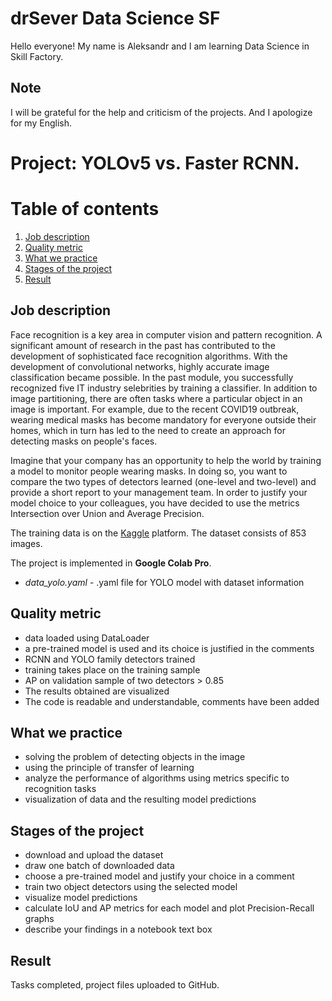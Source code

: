 # drSever Data Science SF
Hello everyone! My name is Aleksandr and I am learning Data Science in Skill Factory.
## Note
I will be grateful for the help and criticism of the projects. And I apologize for my English.

# Project: YOLOv5 vs. Faster RCNN. 
# Table of contents
1. [Job description](https://github.com/drSever/drSever_data_science/tree/main/Learning_projects_dl/project_4#Job-description)
2. [Quality metric](https://github.com/drSever/drSever_data_science/tree/main/Learning_projects_dl/project_4#Quality-metric)
3. [What we practice](https://github.com/drSever/drSever_data_science/tree/main/Learning_projects_dl/project_4#What-we-practice)
4. [Stages of the project](https://github.com/drSever/drSever_data_science/tree/main/Learning_projects_dl/project_4#Stages-of-the-project)
5. [Result](https://github.com/drSever/drSever_data_science/tree/main/Learning_projects_dl/project_4#Result)

## Job description

Face recognition is a key area in computer vision and pattern recognition. A significant amount of research in the past has contributed to the development of sophisticated face recognition algorithms. With the development of convolutional networks, highly accurate image classification became possible. In the past module, you successfully recognized five IT industry selebrities by training a classifier.
In addition to image partitioning, there are often tasks where a particular object in an image is important. For example, due to the recent COVID19 outbreak, wearing medical masks has become mandatory for everyone outside their homes, which in turn has led to the need to create an approach for detecting masks on people's faces.

Imagine that your company has an opportunity to help the world by training a model to monitor people wearing masks. In doing so, you want to compare the two types of detectors learned (one-level and two-level) and provide a short report to your management team. In order to justify your model choice to your colleagues, you have decided to use the metrics Intersection over Union and Average Precision.

The training data is on the [Kaggle](https://www.kaggle.com/andrewmvd/face-mask-detection]) platform.
The dataset consists of 853 images.

The project is implemented in **Google Colab Pro**.

- *data_yolo.yaml* - .yaml file for YOLO model with dataset information    

## Quality metric

- data loaded using DataLoader
- a pre-trained model is used and its choice is justified in the comments
- RCNN and YOLO family detectors trained
- training takes place on the training sample
- AP on validation sample of two detectors > 0.85
- The results obtained are visualized
- The code is readable and understandable, comments have been added

## What we practice

- solving the problem of detecting objects in the image
- using the principle of transfer of learning
- analyze the performance of algorithms using metrics specific to recognition tasks
- visualization of data and the resulting model predictions

## Stages of the project

- download and upload the dataset
- draw one batch of downloaded data
- choose a pre-trained model and justify your choice in a comment
- train two object detectors using the selected model
- visualize model predictions
- calculate IoU and AP metrics for each model and plot Precision-Recall graphs
- describe your findings in a notebook text box

## Result

Tasks completed, project files uploaded to GitHub. 


